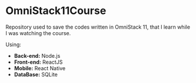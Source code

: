 # OmniStack11Course
Repository used to save the codes written in OmniStack 11, that I learn while I was watching the course.

Using:  
* **Back-end:** Node.js
* **Front-end:** ReactJS
* **Mobile:** React Native
* **DataBase:** SQLite
